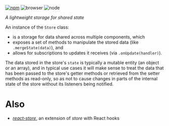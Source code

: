 [![npm](https://img.shields.io/npm/v/@axtk/store?labelColor=royalblue&color=royalblue&style=flat-square)](https://www.npmjs.com/package/@axtk/store)
![browser](https://img.shields.io/badge/browser-✓-blue?labelColor=dodgerblue&color=dodgerblue&style=flat-square)
![node](https://img.shields.io/badge/node-✓-blue?labelColor=dodgerblue&color=dodgerblue&style=flat-square)

_A lightweight storage for shared state_

An instance of the `Store` class:
- is a storage for data shared across multiple components, which
- exposes a set of methods to manipulate the stored data (like `.mergeState(data)`), and
- allows for subscriptions to updates it receives (via `.onUpdate(handler)`).

The data stored in the store's `state` is typically a mutable entity (an object or an array), and in typical use cases it will make sense to treat the data that has been passed to the store's getter methods or retrieved from the setter methods as read-only, so as not to cause changes in parts of the internal state of the store without its listeners being notified.

# Also

- *[react-store](https://github.com/axtk/react-store)*, an extension of *store* with React hooks
